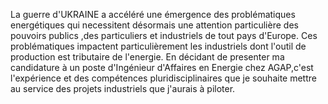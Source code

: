 La guerre d'UKRAINE a accéléré une émergence des problématiques energétiques qui necessitent désormais une attention particulière
des pouvoirs publics ,des particuliers et industriels de tout pays d'Europe.
Ces problématiques impactent particulièrement les industriels dont l'outil de production est tributaire de l'energie.
En décidant de presenter ma candidature à un poste d'Ingénieur d'Affaires en Energie chez AGAP,c'est l'expérience et des compétences 
pluridisciplinaires que je souhaite mettre au service des projets industriels  que j'aurais à piloter.

